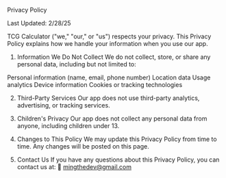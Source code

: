 Privacy Policy

Last Updated: 2/28/25

TCG Calculator ("we," "our," or "us") respects your privacy. This Privacy Policy explains how we handle your information when you use our app.

1. Information We Do Not Collect
We do not collect, store, or share any personal data, including but not limited to:

Personal information (name, email, phone number)
Location data
Usage analytics
Device information
Cookies or tracking technologies

2. Third-Party Services
Our app does not use third-party analytics, advertising, or tracking services.

3. Children's Privacy
Our app does not collect any personal data from anyone, including children under 13.

4. Changes to This Policy
We may update this Privacy Policy from time to time. Any changes will be posted on this page.

5. Contact Us
If you have any questions about this Privacy Policy, you can contact us at:
📧 mingthedev@gmail.com